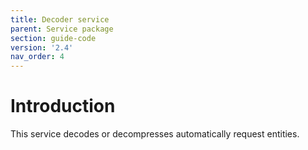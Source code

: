 ```yaml
---
title: Decoder service
parent: Service package
section: guide-code
version: '2.4'
nav_order: 4
---
```

# Introduction

This service decodes or decompresses automatically request entities.
